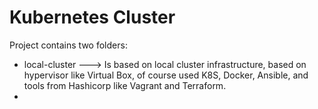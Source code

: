 # Kubernetes Cluster

Project contains two folders:
- local-cluster ---> Is based on local cluster infrastructure, based on hypervisor like Virtual Box, of course used K8S, Docker, Ansible, and tools from Hashicorp like Vagrant and Terraform.
- 